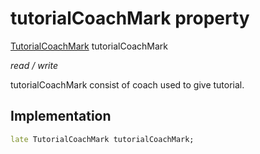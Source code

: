 


# tutorialCoachMark property







[TutorialCoachMark](https://pub.dev/documentation/tutorial_coach_mark/1.2.9/tutorial_coach_mark/TutorialCoachMark-class.html) tutorialCoachMark
  
_<span class="feature">read / write</span>_



<p>tutorialCoachMark consist of coach used to give tutorial.</p>



## Implementation

```dart
late TutorialCoachMark tutorialCoachMark;
```







